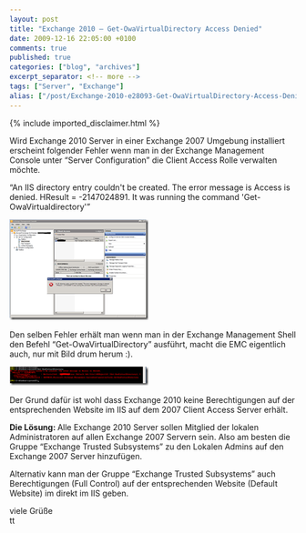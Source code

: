 ```yaml
---
layout: post
title: "Exchange 2010 – Get-OwaVirtualDirectory Access Denied"
date: 2009-12-16 22:05:00 +0100
comments: true
published: true
categories: ["blog", "archives"]
excerpt_separator: <!-- more -->
tags: ["Server", "Exchange"]
alias: ["/post/Exchange-2010-e28093-Get-OwaVirtualDirectory-Access-Denied.aspx", "/post/exchange-2010-e28093-get-owavirtualdirectory-access-denied.aspx"]
---
```

<!-- more -->
{% include imported_disclaimer.html %}
<p>Wird Exchange 2010 Server in einer Exchange 2007 Umgebung installiert erscheint folgender Fehler wenn man in der Exchange Management Console unter “Server Configuration” die Client Access Rolle verwalten möchte. </p>  <p>“An IIS directory entry couldn't be created. The error message is Access is denied. HResult = -2147024891. It was running the command 'Get-OwaVirtualdirectory'”</p>  <p><a href="/assets/image_80.png"><img style="border-right-width: 0px; display: inline; border-top-width: 0px; border-bottom-width: 0px; border-left-width: 0px" title="image" border="0" alt="image" src="/assets/image_thumb_80.png" width="244" height="177" /></a></p>  <p>Den selben Fehler erhält man wenn man in der Exchange Management Shell den Befehl “Get-OwaVirtualDirectory” ausführt, macht die EMC eigentlich auch, nur mit Bild drum herum :).</p>  <p><a href="/assets/image_81.png"><img style="border-right-width: 0px; display: inline; border-top-width: 0px; border-bottom-width: 0px; border-left-width: 0px" title="image" border="0" alt="image" src="/assets/image_thumb_81.png" width="244" height="33" /></a></p>  <p>Der Grund dafür ist wohl dass Exchange 2010 keine Berechtigungen auf der entsprechenden Website im IIS auf dem 2007 Client Access Server erhält.</p>  <p><strong>Die Lösung: </strong>Alle Exchange 2010 Server sollen Mitglied der lokalen Administratoren auf allen Exchange 2007 Servern sein. Also am besten die Gruppe “Exchange Trusted Subsystems” zu den Lokalen Admins auf den Exchange 2007 Server hinzufügen.</p>  <p>Alternativ kann man der Gruppe “Exchange Trusted Subsystems” auch Berechtigungen (Full Control) auf der entsprechenden Website (Default Website) im direkt im IIS geben.</p>  <p>viele Grüße   <br />tt</p>
